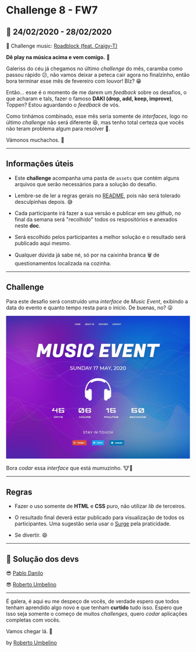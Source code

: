 # Challenge 8 - FW7

## 📅 24/02/2020 - 28/02/2020

🎵 Challenge music: [Roadblock (feat. Craigy-T)](https://www.youtube.com/watch?v=Ot_3mupsU7o)

**Dê play na música acima e vem comigo.** 🤘

Galeriss do céu já chegamos no último _challenge_ do mês, caramba como passou rápido 😕, não vamos deixar a peteca cair agora no finalzinho, então bora terminar esse mês de fevereiro com louvor! Blz? 😁

Então... esse é o momento de me darem um _feedback_ sobre os desafios, o que acharam e tals, fazer o famoso **DAKI (drop, add, keep, improve)**, Toppen? Estou aguardando o _feedback_ de vós.

Como tinhámos combinado, esse mês seria somente de _interfaces_, logo no último _challenge_ não será diferente 😆, mas tenho total certeza que vocês não teram problema algum para resolver 🙌.

Vámonos muchachos. 🌚

---

## Informações úteis

- Este **challenge** acompanha uma pasta de `assets` que contém alguns arquivos que serão necessários para a solução do desafio.

- Lembre-se de ler a regras gerais no [README](../README.md), pois não será tolerado desculpinhas depois. 😅

- Cada participante irá fazer a sua versão e publicar em seu _github_, no final da semana será "recolhido" todos os respositórios e anexados neste **doc**.

- Será escolhido pelos participantes a melhor solução e o resultado será publicado aqui mesmo.

- Qualquer dúvida já sabe né, só por na caixinha branca 🗑️ de questionamentos localizada na cozinha.

---

## Challenge

Para este desafio será construído uma _interface_ de _Music Event_, exibindo a data do evento e quanto tempo resta para o início. De buenas, no? 😜

![](./assets/interface.png)

Bora _codar_ essa _interface_ que está mumuzinho. 🐮🥛

---

## Regras

- Fazer o uso somente de **HTML** e **CSS** puro, não utilizar _lib_ de terceiros.

- O resultado final deverá estar publicado para visualização de todos os participantes. Uma sugestão seria usar o [Surge](https://surge.sh/) pela praticidade.

- Se divertir. 😄

---

## 🤯 Solução dos devs

😎 [Pablo Danilo](https://github.com/Pablo75321/UI-s/tree/master/created_music_event_interface)

😎 [Roberto Umbelino](https://github.com/robertoumbelino/ui/tree/master/%235)

---

É galera, é aqui eu me despeço de vocês, de verdade espero que todos tenham aprendido algo novo e que tenham **curtido** tudo isso. Espero que isso seja somente o começo de muitos _challenges_, quero _codar_ aplicações completas com vocês.

Vamos chegar lá. 👊

by [Roberto Umbelino](https://github.com/robertoumbelino)
